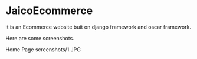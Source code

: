 # JaicoEcommerce

it is an Ecommerce website buit on django framework and oscar framework.

Here are some screenshots.

Home Page
screenshots/1.JPG

